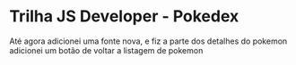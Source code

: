 # Trilha JS Developer - Pokedex

Até agora adicionei uma fonte nova, e fiz a parte dos detalhes do pokemon
adicionei um botão de voltar a listagem de pokemon